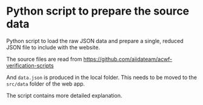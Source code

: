 # Python script to prepare the source data

Python script to load the raw JSON data and prepare a single, reduced JSON file to include with the website.

The source files are read from https://github.com/aiidateam/acwf-verification-scripts

And `data.json` is produced in the local folder. This needs to be moved to the `src/data` folder of the web app.

The script contains more detailed explanation.
